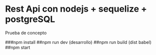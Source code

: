 # Rest Api con nodejs + sequelize + postgreSQL
Prueba de concepto

###npm install
  ##npm run dev (desarrollo)
  ##npm run build (dist babel)
  ##npm start

